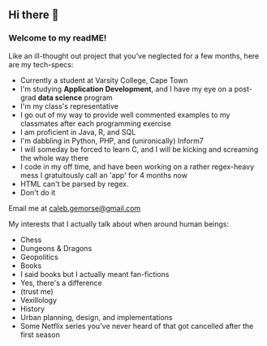 
## Hi there 👋


### **Welcome to my readME!** 

Like an ill-thought out project that you've neglected for a few months, here are my tech-specs:

- Currently a student at Varsity College, Cape Town
- I'm studying **Application Development**, and I have my eye on a post-grad **data science** program
- I'm my class's representative
- I go out of my way to provide well commented examples to my classmates after each programming exercise
- I am proficient in Java, R, and SQL
- I'm dabbling in Python, PHP, and (unironically) Inform7
- I will someday be forced to learn C, and I will be kicking and screaming the whole way there
- I code in my off time, and have been working on a rather regex-heavy mess I gratuitously call an 'app' for 4 months now
- HTML can't be parsed by regex.
- Don't do it

Email me at caleb.gemorse@gmail.com

My interests that I actually talk about when around human beings:

 - Chess
 - Dungeons & Dragons
 - Geopolitics
 - Books
 - I said books but I actually meant fan-fictions
 - Yes, there's a difference
 - (trust me)
 - Vexillology
 - History
 - Urban planning, design, and implementations
 - Some Netflix series you've never heard of that got cancelled after the first season
